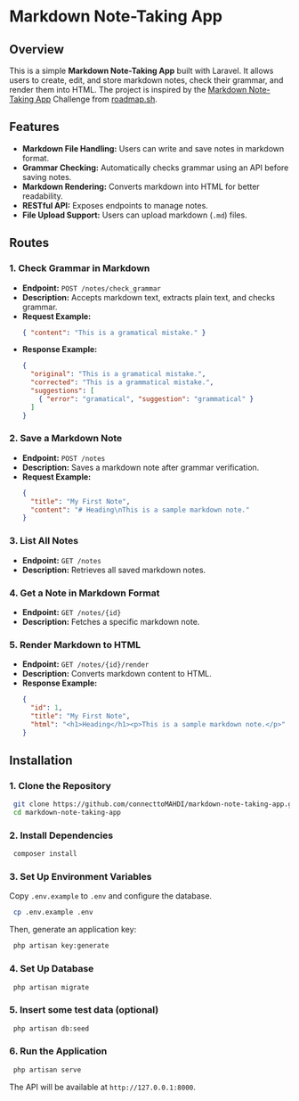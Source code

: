 # Markdown Note-Taking App

## Overview

This is a simple **Markdown Note-Taking App** built with Laravel. It allows users to create, edit, and store markdown notes, check their grammar, and render them into HTML. The project is inspired by the [Markdown Note-Taking App](https://roadmap.sh/projects/markdown-note-taking-app) Challenge from [roadmap.sh](roadmap.sh).

## Features

- **Markdown File Handling:** Users can write and save notes in markdown format.
- **Grammar Checking:** Automatically checks grammar using an API before saving notes.
- **Markdown Rendering:** Converts markdown into HTML for better readability.
- **RESTful API:** Exposes endpoints to manage notes.
- **File Upload Support:** Users can upload markdown (`.md`) files.

## Routes

### **1. Check Grammar in Markdown**

- **Endpoint:** `POST /notes/check_grammar`
- **Description:** Accepts markdown text, extracts plain text, and checks grammar.
- **Request Example:**
  ```json
  { "content": "This is a gramatical mistake." }
  ```
- **Response Example:**
  ```json
  {
    "original": "This is a gramatical mistake.",
    "corrected": "This is a grammatical mistake.",
    "suggestions": [
      { "error": "gramatical", "suggestion": "grammatical" }
    ]
  }
  ```

### **2. Save a Markdown Note**

- **Endpoint:** `POST /notes`
- **Description:** Saves a markdown note after grammar verification.
- **Request Example:**
  ```json
  {
    "title": "My First Note",
    "content": "# Heading\nThis is a sample markdown note."
  }
  ```

### **3. List All Notes**

- **Endpoint:** `GET /notes`
- **Description:** Retrieves all saved markdown notes.

### **4. Get a Note in Markdown Format**

- **Endpoint:** `GET /notes/{id}`
- **Description:** Fetches a specific markdown note.

### **5. Render Markdown to HTML**

- **Endpoint:** `GET /notes/{id}/render`
- **Description:** Converts markdown content to HTML.
- **Response Example:**
  ```json
  {
    "id": 1,
    "title": "My First Note",
    "html": "<h1>Heading</h1><p>This is a sample markdown note.</p>"
  }
  ```

## Installation

### **1. Clone the Repository**

```sh
 git clone https://github.com/connecttoMAHDI/markdown-note-taking-app.git
 cd markdown-note-taking-app
```

### **2. Install Dependencies**

```sh
 composer install
```

### **3. Set Up Environment Variables**

Copy `.env.example` to `.env` and configure the database.

```sh
 cp .env.example .env
```

Then, generate an application key:

```sh
 php artisan key:generate
```

### **4. Set Up Database**

```sh
 php artisan migrate
```

### **5. Insert some test data (optional)**

```sh
 php artisan db:seed
```

### **6. Run the Application**

```sh
 php artisan serve
```

The API will be available at `http://127.0.0.1:8000`.
